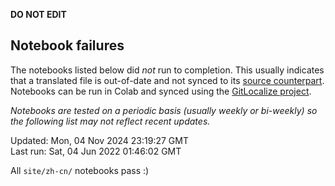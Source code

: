 __DO NOT EDIT__

## Notebook failures

The notebooks listed below did *not* run to completion. This usually indicates
that a translated file is out-of-date and not synced to its
[source counterpart](../en-snapshot/). Notebooks can be run in Colab and synced
using the [GitLocalize project](https://gitlocalize.com/tensorflow/docs-l10n).

*Notebooks are tested on a periodic basis (usually weekly or bi-weekly) so the
following list may not reflect recent updates.*

Updated: Mon, 04 Nov 2024 23:19:27 GMT<br/>
Last run: Sat, 04 Jun 2022 01:46:02 GMT

All <code>site/zh-cn/</code> notebooks pass :)

